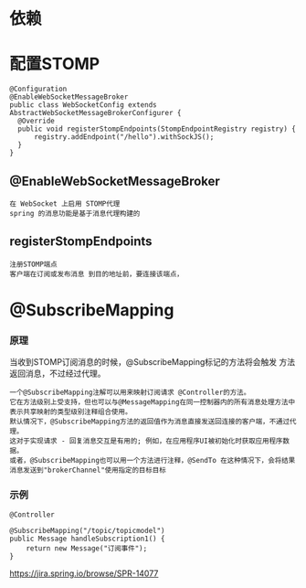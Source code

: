 
# 依赖




# 配置STOMP


```
@Configuration  
@EnableWebSocketMessageBroker  
public class WebSocketConfig extends AbstractWebSocketMessageBrokerConfigurer {  
  @Override  
  public void registerStompEndpoints(StompEndpointRegistry registry) {  
      registry.addEndpoint("/hello").withSockJS();  
  }  
}  
```

## @EnableWebSocketMessageBroker

    在 WebSocket 上启用 STOMP代理
    spring 的消息功能是基于消息代理构建的


## registerStompEndpoints

    注册STOMP端点
    客户端在订阅或发布消息 到目的地址前，要连接该端点，







#  @SubscribeMapping 

### 原理
   
   当收到STOMP订阅消息的时候，@SubscribeMapping标记的方法将会触发
   方法返回消息，不过经过代理。

    一个@SubscribeMapping注解可以用来映射订阅请求 @Controller的方法。
    它在方法级别上受支持，但也可以与@MessageMapping在同一控制器内的所有消息处理方法中表示共享映射的类型级别注释组合使用。
    默认情况下，@SubscribeMapping方法的返回值作为消息直接发送回连接的客户端，不通过代理。
    这对于实现请求 - 回复消息交互是有用的; 例如，在应用程序UI被初始化时获取应用程序数据。
    或者，@SubscribeMapping也可以用一个方法进行注释，@SendTo 在这种情况下，会将结果消息发送到"brokerChannel"使用指定的目标目标

### 示例

```
@Controller

@SubscribeMapping("/topic/topicmodel")
public Message handleSubscription1() {
    return new Message("订阅事件");
}

```
https://jira.spring.io/browse/SPR-14077